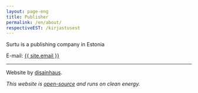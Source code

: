 ```yaml
---
layout: page-eng
title: Publisher
permalink: /en/about/
respectiveEST: /kirjastusest
---
```


Surtu is a publishing company in Estonia

E-mail: <a href="mailto://{{ site.email }}">{{ site.email }}</a>

<hr>

Website by [disainhaus](https://design.hen.ee).

*This website is [open-source](https://github.com/tenseoverflow/surtu) and runs on clean energy.*